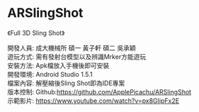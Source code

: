 # ARSlingShot
《Full 3D Sling Shot》

開發人員: 成大機械所 碩一 黃子軒 碩二 吳承穎  
遊玩方式: 需有發射台模型以及辨識Mrker方能遊玩  
安裝方法: Apk檔放入手機後即可安裝  
開發環境: Android Studio 1.5.1  
檔案內容: 解壓縮後Sling Shot即為IDE專案  
版本控制: Github:https://github.com/ApplePicachu/ARSlingShot  
示範影片: https://www.youtube.com/watch?v=px8GIipFx2E  
